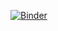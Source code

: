 [![Binder](https://mybinder.org/badge.svg)](https://mybinder.org/v2/gh/jfkoehler/calc_nbviewer/master)
